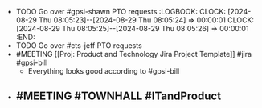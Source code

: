- TODO Go over #gpsi-shawn PTO requests
  :LOGBOOK:
  CLOCK: [2024-08-29 Thu 08:05:23]--[2024-08-29 Thu 08:05:24] =>  00:00:01
  CLOCK: [2024-08-29 Thu 08:05:25]--[2024-08-29 Thu 08:05:26] =>  00:00:01
  :END:
- TODO Go over #cts-jeff PTO requests
- #MEETING [[Proj: Product and Technology Jira Project Template]] #jira #gpsi-bill
	- Everything looks good according to #gpsi-bill
- #MEETING #TOWNHALL #ITandProduct
	-